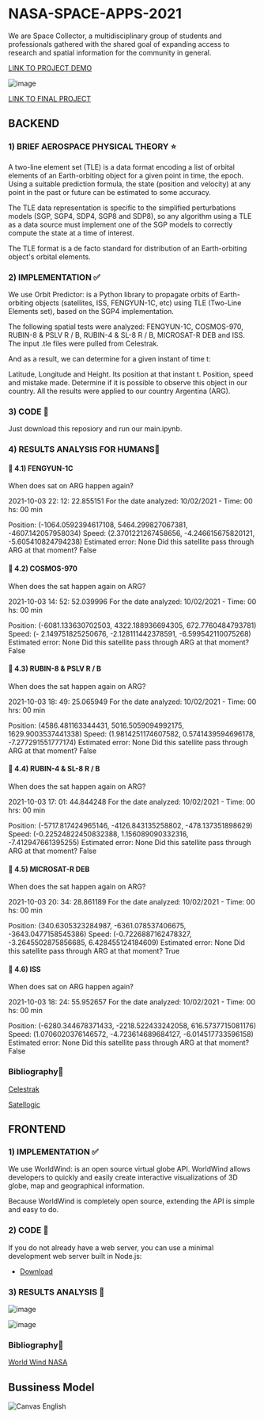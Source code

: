 # NASA-SPACE-APPS-2021
We are Space Collector, a multidisciplinary group of students and professionals gathered with the shared goal of expanding access to research and spatial information for the community in general.


[LINK TO PROJECT DEMO](https://www.youtube.com/watch?v=8-dnytkb2to)

![image](https://user-images.githubusercontent.com/105976212/189555601-9ea92638-697f-4122-9756-6e31176b6997.png)

[LINK TO FINAL PROJECT](https://www.youtube.com/watch?v=Vh0RJ9X_AQM)


## BACKEND

### 1) BRIEF AEROSPACE PHYSICAL THEORY ⭐
A two-line element set (TLE) is a data format encoding a list of orbital elements of an Earth-orbiting object for a given point in time, the epoch. Using a suitable prediction formula, the state (position and velocity) at any point in the past or future can be estimated to some accuracy.

The TLE data representation is specific to the simplified perturbations models (SGP, SGP4, SDP4, SGP8 and SDP8), so any algorithm using a TLE as a data source must implement one of the SGP models to correctly compute the state at a time of interest.

The TLE format is a de facto standard for distribution of an Earth-orbiting object's orbital elements.

### 2) IMPLEMENTATION ✅
We use Orbit Predictor: is a Python library to propagate orbits of Earth-orbiting objects (satellites, ISS, FENGYUN-1C, etc) using TLE (Two-Line Elements set), based on the SGP4 implementation.

The following spatial tests were analyzed: FENGYUN-1C, COSMOS-970, RUBIN-8 & PSLV R / B, RUBIN-4 & SL-8 R / B, MICROSAT-R DEB and ISS. The input .tle files were pulled from Celestrak.

And as a result, we can determine for a given instant of time t:

Latitude, Longitude and Height.
Its position at that instant t.
Position, speed and mistake made.
Determine if it is possible to observe this object in our country.
All the results were applied to our country Argentina (ARG).

### 3) CODE 🙌
Just download this reposiory and run our main.ipynb.

### 4) RESULTS ANALYSIS FOR HUMANS🎯
#### 📡 4.1) FENGYUN-1C
When does sat on ARG happen again?

2021-10-03 22: 12: 22.855151
For the date analyzed: 10/02/2021 - Time: 00 hs: 00 min

Position: (-1064.0592394617108, 5464.299827067381, -4607.142057958034)
Speed: (2.3701221267458656, -4.246615675820121, -5.605410824794238)
Estimated error: None
Did this satellite pass through ARG at that moment? False

#### 📡 4.2) COSMOS-970
When does the sat happen again on ARG?

2021-10-03 14: 52: 52.039996
For the date analyzed: 10/02/2021 - Time: 00 hs: 00 min

Position: (-6081.133630702503, 4322.188936694305, 672.7760484793781)
Speed: (- 2.149751825250676, -2.128111442378591, -6.599542110075268)
Estimated error: None
Did this satellite pass through ARG at that moment? False

#### 📡 4.3) RUBIN-8 & PSLV R / B
When does the sat happen again on ARG?

2021-10-03 18: 49: 25.065949
For the date analyzed: 10/02/2021 - Time: 00 hrs: 00 min

Position: (4586.481163344431, 5016.5059094992175, 1629.9003537441338)
Speed: (1.9814251174607582, 0.5741439594696178, -7.277291551777174)
Estimated error: None
Did this satellite pass through ARG at that moment? False

#### 📡 4.4) RUBIN-4 & SL-8 R / B
When does the sat happen again on ARG?

2021-10-03 17: 01: 44.844248
For the date analyzed: 10/02/2021 - Time: 00 hrs: 00 min

Position: (-5717.817424965146, -4126.843135258802, -478.137351898629)
Speed: (-0.22524822450832388, 1.156089090332316, -7.412947661395255)
Estimated error: None
Did this satellite pass through ARG at that moment? False

#### 📡 4.5) MICROSAT-R DEB
When does the sat happen again on ARG?

2021-10-03 20: 34: 28.861189
For the date analyzed: 10/02/2021 - Time: 00 hs: 00 min

Position: (340.6305323284987, -6361.078537406675, -3643.0477158545386)
Speed: (-0.7226887162478327, -3.2645502875856685, 6.428455124184609)
Estimated error: None
Did this satellite pass through ARG at that moment? True

#### 📡 4.6) ISS
When does sat on ARG happen again?

2021-10-03 18: 24: 55.952657
For the date analyzed: 10/02/2021 - Time: 00 hs: 00 min

Position: (-6280.344678371433, -2218.522433242058, 616.5737715081176)
Speed: (1.0706020376146572, -4.723614689684127, -6.014517733596158)
Estimated error: None
Did this satellite pass through ARG at that moment? False

### Bibliography💬

[Celestrak](https://celestrak.org/)

[Satellogic](https://github.com/satellogic/orbit-predictor)

## FRONTEND

### 1) IMPLEMENTATION ✅

We use WorldWind: is an open source virtual globe API. WorldWind allows developers to quickly and easily create interactive visualizations of 3D globe, map and geographical information.

Because WorldWind is completely open source, extending the API is simple and easy to do.

### 2) CODE 🙌

If you do not already have a web server, you can use a minimal development web server built in Node.js:

- [Download]([Terminado2-20211004T003835Z-001.zip](https://github.com/BarbaraAngelesOrtiz/NASA-SPACE-APPS-2021/files/15314494/Terminado2-20211004T003835Z-001.zip)
 )

### 3) RESULTS ANALYSIS 🎯

![image](https://user-images.githubusercontent.com/105976212/189556094-8ca60169-fafe-4bf4-bb0b-b39d34ad07d9.png)

![image](https://user-images.githubusercontent.com/105976212/189556104-22240736-635f-478b-abaa-efb664ad6a7b.png)


### Bibliography💬

[World Wind NASA](https://worldwind.arc.nasa.gov/)

## Bussiness Model

![Canvas English](https://user-images.githubusercontent.com/105976212/189558019-5c3735b5-711f-4c23-9d4e-75a1670ae344.png)



